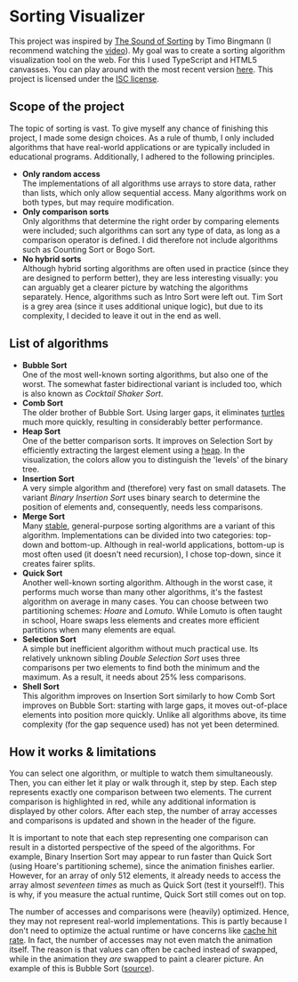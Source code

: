 # Sorting Visualizer

This project was inspired by [The Sound of Sorting](https://panthema.net/2013/sound-of-sorting) by Timo Bingmann (I recommend watching the [video](https://www.youtube.com/watch?v=kPRA0W1kECg)).
My goal was to create a sorting algorithm visualization tool on the web. For this I used TypeScript and HTML5 canvasses. You can play around with the most recent version [here](https://gijs-pennings.github.io/sorting-visualizer).
This project is licensed under the [ISC license](LICENSE.md).


## Scope of the project

The topic of sorting is vast. To give myself any chance of finishing this project, I made some design choices.
As a rule of thumb, I only included algorithms that have real-world applications or are typically included in educational programs. Additionally, I adhered to the following principles.

- **Only random access**\
  The implementations of all algorithms use arrays to store data, rather than lists, which only allow sequential access. Many algorithms work on both types, but may require modification.
- **Only comparison sorts**\
  Only algorithms that determine the right order by comparing elements were included; such algorithms can sort any type of data, as long as a comparison operator is defined. I did therefore not include algorithms such as Counting Sort or Bogo Sort.
- **No hybrid sorts**\
  Although hybrid sorting algorithms are often used in practice (since they are designed to perform better), they are less interesting visually: you can arguably get a clearer picture by watching the algorithms separately. Hence, algorithms such as Intro Sort were left out. Tim Sort is a grey area (since it uses additional unique logic), but due to its complexity, I decided to leave it out in the end as well.


## List of algorithms

- **Bubble Sort**\
  One of the most well-known sorting algorithms, but also one of the worst. The somewhat faster bidirectional variant is included too, which is also known as *Cocktail Shaker Sort*.
- **Comb Sort**\
  The older brother of Bubble Sort. Using larger gaps, it eliminates [turtles](https://en.wikipedia.org/wiki/Bubble_sort#Rabbits_and_turtles) much more quickly, resulting in considerably better performance.
- **Heap Sort**\
  One of the better comparison sorts. It improves on Selection Sort by efficiently extracting the largest element using a [heap](https://en.wikipedia.org/wiki/Heap_(data_structure)). In the visualization, the colors allow you to distinguish the 'levels' of the binary tree.
- **Insertion Sort**\
  A very simple algorithm and (therefore) very fast on small datasets. The variant *Binary Insertion Sort* uses binary search to determine the position of elements and, consequently, needs less comparisons.
- **Merge Sort**\
  Many [stable](https://en.wikipedia.org/wiki/Sorting_algorithm#Stability), general-purpose sorting algorithms are a variant of this algorithm. Implementations can be divided into two categories: top-down and bottom-up. Although in real-world applications, bottom-up is most often used (it doesn't need recursion), I chose top-down, since it creates fairer splits.
- **Quick Sort**\
  Another well-known sorting algorithm. Although in the worst case, it performs much worse than many other algorithms, it's the fastest algorithm on average in many cases. You can choose between two partitioning schemes: *Hoare* and *Lomuto*. While Lomuto is often taught in school, Hoare swaps less elements and creates more efficient partitions when many elements are equal.
- **Selection Sort**\
  A simple but inefficient algorithm without much practical use. Its relatively unknown sibling *Double Selection Sort* uses three comparisons per two elements to find both the minimum and the maximum. As a result, it needs about 25% less comparisons.
- **Shell Sort**\
  This algorithm improves on Insertion Sort similarly to how Comb Sort improves on Bubble Sort: starting with large gaps, it moves out-of-place elements into position more quickly. Unlike all algorithms above, its time complexity (for the gap sequence used) has not yet been determined.


## How it works & limitations

You can select one algorithm, or multiple to watch them simultaneously. Then, you can either let it play or walk through it, step by step. Each step represents exactly one comparison between two elements. The current comparison is highlighted in red, while any additional information is displayed by other colors. After each step, the number of array accesses and comparisons is updated and shown in the header of the figure.

It is important to note that each step representing one comparison can result in a distorted perspective of the speed of the algorithms. For example, Binary Insertion Sort may appear to run faster than Quick Sort (using Hoare's partitioning scheme), since the animation finishes earlier. However, for an array of only 512 elements, it already needs to access the array almost *seventeen times* as much as Quick Sort (test it yourself!). This is why, if you measure the actual runtime, Quick Sort still comes out on top.

The number of accesses and comparisons were (heavily) optimized. Hence, they may not represent real-world implementations. This is partly because I don't need to optimize the actual runtime or have concerns like [cache hit rate](https://en.wikipedia.org/wiki/CPU_cache#Cache_performance). In fact, the number of accesses may not even match the animation itself. The reason is that values can often be cached instead of swapped, while in the animation they *are* swapped to paint a clearer picture. An example of this is Bubble Sort ([source](src/algorithms/bubble.ts)).
